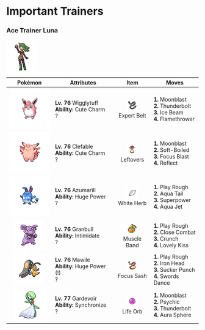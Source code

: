 # Important Trainers

### Ace Trainer Luna

![Ace Trainer Luna](../../assets/trainers/ace_trainer.png)

| Pokémon | Attributes | Item | Moves |
|:-------:|------------|:----:|-------|
| ![Wigglytuff](../../assets/sprites/wigglytuff/front.gif) | **Lv. 76** Wigglytuff<br>**Ability:** <span class="tooltip" title="Contact with the Pokémon may cause infatuation.">Cute Charm</span><br>? | ![Expert Belt](../../assets/items/expert_belt.png "Expert Belt")<br><span class="tooltip" title="An item to be held by a Pokémon. It is a well-worn belt that slightly boosts the power of supereffective moves.">Expert Belt</span> | **1.** Moonblast<br>**2.** Thunderbolt<br>**3.** Ice Beam<br>**4.** Flamethrower |
| ![Clefable](../../assets/sprites/clefable/front.gif) | **Lv. 76** Clefable<br>**Ability:** <span class="tooltip" title="Contact with the Pokémon may cause infatuation.">Cute Charm</span><br>? | ![Leftovers](../../assets/items/leftovers.png "Leftovers")<br><span class="tooltip" title="An item to be held by a Pokémon. The holder’s HP is gradually restored during battle.">Leftovers</span> | **1.** Moonblast<br>**2.** Soft-Boiled<br>**3.** Focus Blast<br>**4.** Reflect |
| ![Azumarill](../../assets/sprites/azumarill/front.gif) | **Lv. 76** Azumarill<br>**Ability:** <span class="tooltip" title="Raises the Pokémon’s Attack stat.">Huge Power</span><br>? | ![White Herb](../../assets/items/white_herb.png "White Herb")<br><span class="tooltip" title="An item to be held by a Pokémon. It restores any lowered stat in battle. It can be used only once.">White Herb</span> | **1.** Play Rough<br>**2.** Aqua Tail<br>**3.** Superpower<br>**4.** Aqua Jet |
| ![Granbull](../../assets/sprites/granbull/front.gif) | **Lv. 76** Granbull<br>**Ability:** <span class="tooltip" title="Lowers the foe’s Attack stat.">Intimidate</span><br>? | ![Muscle Band](../../assets/items/muscle_band.png "Muscle Band")<br><span class="tooltip" title="An item to be held by a Pokémon. It is a headband that slightly boosts the power of physical moves.">Muscle Band</span> | **1.** Play Rough<br>**2.** Close Combat<br>**3.** Crunch<br>**4.** Lovely Kiss |
| ![Mawile](../../assets/sprites/mawile/front.gif) | **Lv. 76** Mawile<br>**Ability:** <span class="tooltip" title="Raises the Pokémon’s Attack stat.">Huge Power (!)</span><br>? | ![Focus Sash](../../assets/items/focus_sash.png "Focus Sash")<br><span class="tooltip" title="An item to be held by a Pokémon. If it has full HP, the holder will endure one potential KO attack, leaving 1 HP.">Focus Sash</span> | **1.** Play Rough<br>**2.** Iron Head<br>**3.** Sucker Punch<br>**4.** Swords Dance |
| ![Gardevoir](../../assets/sprites/gardevoir/front.gif) | **Lv. 77** Gardevoir<br>**Ability:** <span class="tooltip" title="Passes on a burn, poison, or paralysis to the foe.">Synchronize</span><br>? | ![Life Orb](../../assets/items/life_orb.png "Life Orb")<br><span class="tooltip" title="An item to be held by a Pokémon. It boosts the power of moves, but at the cost of some HP on each hit.">Life Orb</span> | **1.** Moonblast<br>**2.** Psychic<br>**3.** Thunderbolt<br>**4.** Aura Sphere |



